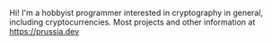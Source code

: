 Hi! I'm a hobbyist programmer interested in cryptography in general, including cryptocurrencies.
Most projects and other information at https://prussia.dev
